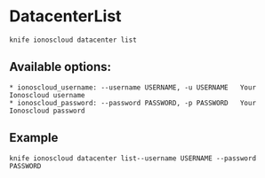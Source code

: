 # DatacenterList



    knife ionoscloud datacenter list


## Available options:

```
* ionoscloud_username: --username USERNAME, -u USERNAME   Your Ionoscloud username
* ionoscloud_password: --password PASSWORD, -p PASSWORD   Your Ionoscloud password
```

## Example

    knife ionoscloud datacenter list--username USERNAME --password PASSWORD
